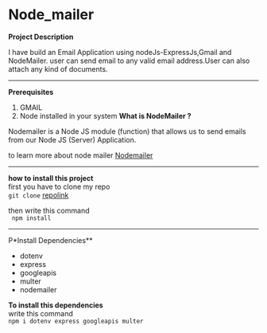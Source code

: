 # Node_mailer

**Project Description**
<p>I have build an Email Application using nodeJs-ExpressJs,Gmail and NodeMailer.
user can send email to any valid email address.User can also attach any kind of documents.
</p>

---

**Prerequisites**
1. GMAIL
2. Node installed in your system
  **What is NodeMailer ?**
  <p>Nodemailer is a Node JS module (function) that allows us to send emails from our Node JS (Server) Application.
  </p> 
  
  to learn more about node mailer
  [Nodemailer](https://nodemailer.com/about/) 
  
---

**how to install this project** <br>
first you have to clone my repo <br>
`git clone` [repolink](https://github.com/parmeshwar4321/Node_mailer)

then write this command <br>
` npm install`
 
 ---
 
P*Install Dependencies**
* dotenv
* express
* googleapis
* multer
* nodemailer

**To install this dependencies** <br>
write this command <br>
`npm i dotenv express googleapis multer`
